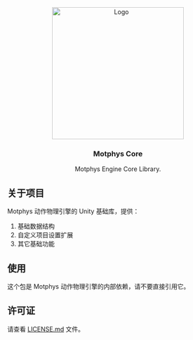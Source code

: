 <div align="center">
  <a href="https://www.motphys.com/">
    <img src="https://www.motphys.com/img/logo.868c1b7b.svg" alt="Logo" width="300" >
  </a>
  <h3 align="center">Motphys Core</h3>
  <p align="center">
    Motphys Engine Core Library.
  </p>
</div>

## 关于项目

Motphys 动作物理引擎的 Unity 基础库，提供：

1. 基础数据结构
2. 自定义项目设置扩展
3. 其它基础功能

## 使用

这个包是 Motphys 动作物理引擎的内部依赖，请不要直接引用它。

## 许可证

请查看 [LICENSE.md](LICENSE.md) 文件。

